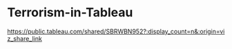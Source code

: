# Terrorism-in-Tableau


https://public.tableau.com/shared/SBRWBN952?:display_count=n&:origin=viz_share_link
